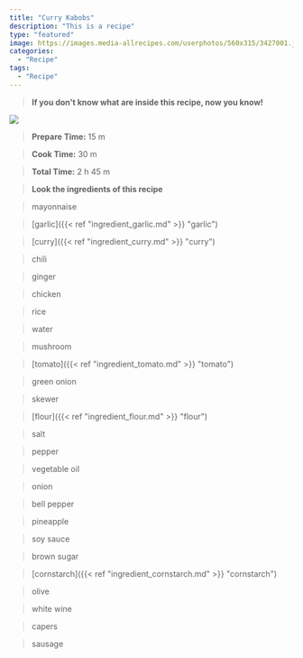```yaml
---
title: "Curry Kabobs"
description: "This is a recipe"
type: "featured"
image: https://images.media-allrecipes.com/userphotos/560x315/3427001.jpg
categories: 
  - "Recipe"
tags: 
  - "Recipe"
---
```



>**If you don't know what are inside this recipe, now you know!**

![](../images/Recipes-Banner.jpg)
> **Prepare Time:** 15 m


> **Cook Time:** 30 m


> **Total Time:** 2 h 45 m

> **Look the ingredients of this recipe**

> mayonnaise

> [garlic]({{< ref "ingredient_garlic.md" >}} "garlic")

> [curry]({{< ref "ingredient_curry.md" >}} "curry")

> chili

> ginger

> chicken

> rice

> water

> mushroom

> [tomato]({{< ref "ingredient_tomato.md" >}} "tomato")

> green onion

> skewer

> [flour]({{< ref "ingredient_flour.md" >}} "flour")

> salt

> pepper

> vegetable oil

> onion

> bell pepper

> pineapple

> soy sauce

> brown sugar

> [cornstarch]({{< ref "ingredient_cornstarch.md" >}} "cornstarch")

> olive

> white wine

> capers

> sausage


